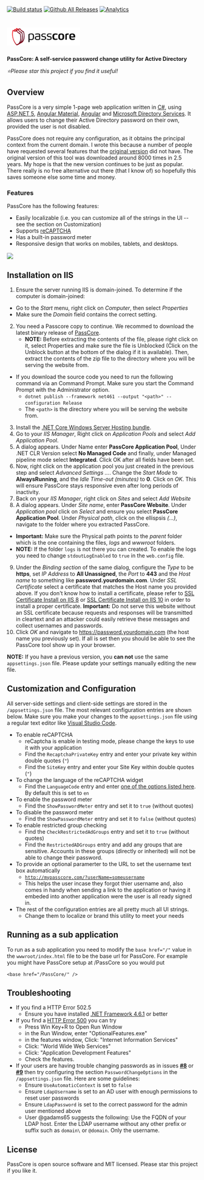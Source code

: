 [![Build status](https://ci.appveyor.com/api/projects/status/76nxqw893mk7xfb9/branch/master?svg=true)](https://ci.appveyor.com/project/geoperez/passcore/branch/master)
[![Github All Releases](https://img.shields.io/github/downloads/unosquare/passcore/total.svg)](https://github.com/unosquare/passcore/releases)
[![Analytics](https://ga-beacon.appspot.com/UA-8535255-2/unosquare/passcore/)](https://github.com/igrigorik/ga-beacon)

# <img src="https://github.com/unosquare/passcore/raw/master/src/Unosquare.PassCore.Web/ClientApp/assets/images/passcore-logo.png"></img>

**PassCore: A self-service password change utility for Active Directory**

*:star:Please star this project if you find it useful!*

## Overview

PassCore is a very simple 1-page web application written in <a target="_blank" href="https://github.com/dotnet/roslyn">C#</a>, using <a href="https://github.com/aspnet" target="_blank">ASP.NET 5</a>, <a href="https://github.com/angular/material2" target="_blank">Angular Material</a>, <a href="https://github.com/angular/angular" target="_blank">Angular</a> and <a href="https://msdn.microsoft.com/en-us/library/system.directoryservices.activedirectory(v=vs.110).aspx" target="_blank">Microsoft Directory Services</a>. It allows users to change their Active Directory password on their own, provided the user is not disabled.

PassCore does not require any configuration, as it obtains the principal context from the current domain. I wrote this because a number of people have requested several features that the <a taget="_blank" href="http://unopasscore.codeplex.com/">original version</a> did not have. The original version of this tool was downloaded around 8000 times in 2.5 years. My hope is that the new version continues to be just as popular. There really is no free alternative out there (that I know of) so hopefully this saves someone else some time and money.

### Features

PassCore has the following features:
- Easily localizable (i.e. you can customize all of the strings in the UI -- see the section on Customization)
- Supports [reCAPTCHA](https://www.google.com/recaptcha/intro/index.html)
- Has a built-in password meter
- Responsive design that works on mobiles, tablets, and desktops.

<img align="center" src="https://github.com/unosquare/passcore/raw/master/preview.png"></img>

## Installation on IIS

1. Ensure the server running IIS is domain-joined. To determine if the computer is domain-joined:
* Go to the *Start* menu, right click on *Computer*, then select *Properties*
* Make sure the *Domain* field contains the correct setting.
2. You need a Passcore copy to continue. We recommed to download the latest binary release of [PassCore](https://github.com/unosquare/passcore/releases/download/3.0.1/Passcore-3.0.1.zip). 
   * **NOTE:** Before extracting the contents of the file, please right click on it, select Properties and make sure the file is Unblocked (Click on the Unblock button at the bottom of the dialog if it is available). Then, extract the contents of the zip file to the directory where you will be serving the website from.
  * If you download the source code you need to run the following command via an Command Prompt. Make sure you start the Command Prompt with the Administrator option.
      * `dotnet publish --framework net461 --output "<path>" --configuration Release`
      * The `<path>` is the directory where you will be serving the website from.
3. Install the [.NET Core Windows Server Hosting bundle](https://docs.microsoft.com/en-us/aspnet/core/publishing/iis?tabs=aspnetcore2x#install-the-net-core-windows-server-hosting-bundle).
4. Go to your *IIS Manager*, Right click on *Application Pools* and select *Add Application Pool*.
5. A dialog appears. Under Name enter **PassCore Application Pool**, Under .NET CLR Version select **No Managed Code** and finally, under Managed pipeline mode select **Integrated**. Click OK after all fields have been set.
6. Now, right click on the application pool you just created in the previous step and select *Advanced Settings ...*. Change the *Start Mode* to **AlwaysRunning**, and the *Idle Time-out (minutes)* to **0**. Click on *OK*. This will ensure PassCore stays responsive even after long periods of inactivity.
7. Back on your *IIS Manager*, right click on *Sites* and select *Add Website*
8. A dialog appears. Under *Site name*, enter **PassCore Website**. Under *Application pool* click on *Select* and ensure you select **PassCore Application Pool**. Under *Physical path*, click on the ellispsis *(...)*, navigate to the folder where you extracted PassCore. 
* **Important:** Make sure the Physical path points to the *parent* folder which is the one containing the files, *logs* and *wwwroot* folders.  
* **NOTE:** If the folder <code>logs</code> is not there you can created. To enable the logs you need to change `stdoutLogEnabled` to `true` in the `web.config` file.
9. Under the *Binding section* of the same dialog, configure the *Type* to be **https**, set *IP Address* to **All Unassigned**, the *Port* to **443** and the *Host name* to something like **password.yourdomain.com**. Under *SSL Certificate* select a certificate that matches the Host name you provided above. If you don't know how to install a certificate, please refer to <a href="https://www.digicert.com/ssl-certificate-installation-microsoft-iis-8.htm">SSL Certificate Install on IIS 8</a> or <a href="https://www.digicert.com/csr-creation-ssl-installation-iis-10.htm">SSL Certificate Install on IIS 10</a> in order to install a proper certificate. **Important:** Do not serve this website without an SSL certificate because requests and responses will be transmitted in cleartext and an attacker could easily retrieve these messages and collect usernames and passwords.
10. Click *OK* and navigate to https://password.yourdomain.com (the host name you previously set). If all is set then you should be able to see the PassCore tool show up in your browser.

**NOTE:** If you have a previous version, you **can not** use the same `appsettings.json` file. Please update your settings manually editing the new file.

## Customization and Configuration

All server-side settings and client-side settings are stored in the <code>/appsettings.json</code> file.
The most relevant configuration entries are shown below. Make sure you make your changes to the <code>appsettings.json</code> file using a regular text editor like <a href="https://code.visualstudio.com">Visual Studio Code</a>.

- To enable reCAPTCHA
  - reCaptcha is enable in testing mode, please change the keys to use it with your application
  - Find the <code>RecaptchaPrivateKey</code> entry and enter your private key within double quotes (<code>"</code>)
  - Find the <code>SiteKey</code> entry and enter your Site Key within double quotes (<code>"</code>)
- To change the language of the reCAPTCHA widget
  - Find the <code>LanguageCode</code> entry and enter <a href="https://developers.google.com/recaptcha/docs/language">one of the options listed here</a>. By default this is set to <code>en</code>
- To enable the password meter
  - Find the <code>ShowPasswordMeter</code> entry and set it to <code>true</code> (without quotes)
- To disable the password meter
  - Find the <code>ShowPasswordMeter</code> entry and set it to <code>false</code> (without quotes)
- To enable restricted group checking
  - Find the <code>CheckRestrictedAdGroups</code> entry and set it to <code>true</code> (without quotes)
  - Find the <code>RestrictedADGroups</code> entry and add any groups that are sensitive.  Accounts in these groups (directly or inherited) will not be able to change their password.
- To provide an optional paramerter to the URL to set the username text box automatically
  - <code>http://mypasscore.com/?userName=someusername</code> 
  - This helps the user incase they forgot thier username and, also comes in handy when sending a link to the application or having it embeded into another application were the user is all ready signed in.  
- The rest of the configuration entries are all pretty much all UI strings.
  - Change them to localize or brand this utility to meet your needs

## Running as a sub application
To run as a sub application you need to modify the `base href="/"` value in the `wwwroot/index.html` file to be the base url for PassCore. For example you might have PassCore setup at /PassCore so you would put
```
<base href="/PassCore/" />
```
## Troubleshooting
- If you find a HTTP Error 502.5
  - Ensure you have installed [.NET Framework 4.6.1](https://www.microsoft.com/en-us/download/details.aspx?id=49982) or better
- If you find a [HTTP Error 500](https://stackoverflow.com/questions/45415832/http-error-500-19-in-iis-10-and-visual-studio-2017) you can try
  - Press Win Key+R to Open Run Window
  - in the Run Window, enter "OptionalFeatures.exe"
  - in the features window, Click: "Internet Information Services"
  - Click: "World Wide Web Services"
  - Click: "Application Development Features"
  - Check the features.
- If your users are having trouble changing passwords as in issues **<a href="https://github.com/unosquare/passcore/issues/8">#8</a>** or **<a href="https://github.com/unosquare/passcore/issues/9">#9</a>** then try configuring the section <code>PasswordChangeOptions</code> in the <code>/appsettings.json</code> file. Here are some guidelines:
  - Ensure <code>UseAutomaticContext</code> is set to <code>false</code>
  - Ensure <code>LdapUsername</code> is set to an AD user with enough permissions to reset user passwords
  - Ensure <code>LdapPassword</code> is set to the correct password for the admin user mentioned above
  - User @gadams65 suggests the following: Use the FQDN of your LDAP host. Enter the LDAP username without any other prefix or suffix such as <code>domain\\</code> or <code>@domain</code>. Only the username.

## License

PassCore is open source software and MIT licensed. Please star this project if you like it.
